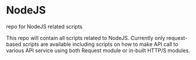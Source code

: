 # NodeJS
repo for NodeJS related scripts

This repo will contain all scripts related to NodeJS. Currently only request-based scripts are available including scripts on how to make API call to various API service using both Request module or in-built HTTP/S modules.
